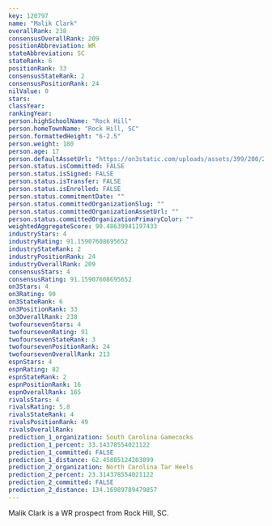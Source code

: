 ```yaml
---
key: 120797
name: "Malik Clark"
overallRank: 238
consensusOverallRank: 209
positionAbbreviation: WR
stateAbbreviation: SC
stateRank: 6
positionRank: 33
consensusStateRank: 2
consensusPositionRank: 24
nilValue: 0
stars: 
classYear: 
rankingYear: 
person.highSchoolName: "Rock Hill"
person.homeTownName: "Rock Hill, SC"
person.formattedHeight: "6-2.5"
person.weight: 180
person.age: 17
person.defaultAssetUrl: "https://on3static.com/uploads/assets/399/200/200399.png"
person.status.isCommitted: FALSE
person.status.isSigned: FALSE
person.status.isTransfer: FALSE
person.status.isEnrolled: FALSE
person.status.commitmentDate: ""
person.status.committedOrganizationSlug: ""
person.status.committedOrganizationAssetUrl: ""
person.status.committedOrganizationPrimaryColor: ""
weightedAggregateScore: 90.48639941197433
industryStars: 4
industryRating: 91.15907608695652
industryStateRank: 2
industryPositionRank: 24
industryOverallRank: 209
consensusStars: 4
consensusRating: 91.15907608695652
on3Stars: 4
on3Rating: 90
on3StateRank: 6
on3PositionRank: 33
on3OverallRank: 238
twofoursevenStars: 4
twofoursevenRating: 91
twofoursevenStateRank: 3
twofoursevenPositionRank: 24
twofoursevenOverallRank: 213
espnStars: 4
espnRating: 82
espnStateRank: 2
espnPositionRank: 16
espnOverallRank: 165
rivalsStars: 4
rivalsRating: 5.8
rivalsStateRank: 4
rivalsPositionRank: 49
rivalsOverallRank: 
prediction_1_organization: South Carolina Gamecocks
prediction_1_percent: 33.14378554021122
prediction_1_committed: FALSE
prediction_1_distance: 62.45885124203899
prediction_2_organization: North Carolina Tar Heels
prediction_2_percent: 23.314378554021122
prediction_2_committed: FALSE
prediction_2_distance: 134.16989789479857
---
```

Malik Clark is a WR prospect from Rock Hill, SC.
